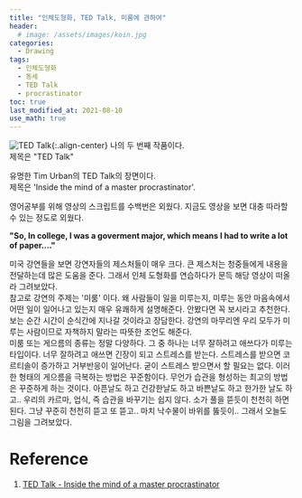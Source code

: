 ```yaml
---
title: "인체도형화, TED Talk, 미룸에 관하여" 
header:
  # image: /assets/images/koin.jpg
categories:
  - Drawing
tags:
  - 인체도형화
  - 동세
  - TED Talk
  - procrastinator
toc: true
last_modified_at: 2021-08-10
use_math: true
---
```

![TED Talk](https://user-images.githubusercontent.com/60498900/128808750-eebb7a8c-e8ac-447e-922f-a8e9626d9d83.jpg){:.align-center}
나의 두 번째 작품이다.  
제목은 "TED Talk"  

유명한 Tim Urban의 TED Talk의 장면이다.  
제목은 'Inside the mind of a master procrastinator'.  

영어공부를 위해 영상의 스크립트를 수백번은 외웠다. 지금도 영상을 보면 대충 따라할 수 있는 정도로 외웠다.

**"So, In college, I was a goverment major, which means I had to write a lot of paper...."**

미국 강연들을 보면 강연자들의 제스처들이 매우 크다. 큰 제스처는 청중들에게 내용을 전달하는데 많은 도움을 준다. 그래서 인체 도형화를 연습하다가 문득 해당 영상이 떠올라 그려보았다.  
참고로 강연의 주제는 '미룸' 이다. 왜 사람들이 일을 미루는지, 미루는 동안 마음속에서 어떤 일이 일어나고 있는지 매우 유쾌하게 설명해준다. 안봤다면 꼭 보시라고 추천한다. 보는 순간 시간이 순식간에 지나갈 것이라고 장담한다. 강연의 마무리엔 우리 모두가 미루는 사람이므로 자책하지 말라는 따뜻한 조언도 해준다.  
미룸 또는 게으름의 종류는 정말 다양하다. 그 중 하나는 너무 잘하려고 애쓰다가 미루는 타입이다. 너무 잘하려고 애쓰면 긴장이 되고 스트레스를 받는다. 스트레스를 받으면 코르티솔이 증가하고 거부반응이 일어난다. 굳이 스트레스 받으면서 할 필요는 없다.
이러한 형태의 게으름을 극복하는 방법은 꾸준함이다. 무언가 습관을 형성하는 최고의 방법은 꾸준하게 하는 것이다. 아픈날도 하고 건강한날도 하고 바쁜날도 하고 한가한 날도 하고.. 우리의 카르마, 업식, 즉 습관을 바꾸기는 쉽지 않다. 소가 풀을 뜯듯이 천천히 하면 된다. 그냥 꾸준히 천천히 뜯고 또 뜯고.. 마치 낙수물이 바위를 뚫듯이.. 그래서 오늘도 그림을 그려보았다.

# Reference   
1. [TED Talk - Inside the mind of a master procrastinator](https://www.youtube.com/watch?v=arj7oStGLkU&t=529s)   
